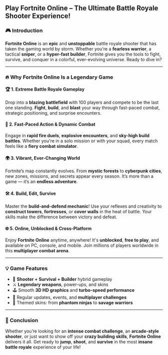 ## **Play Fortnite Online – The Ultimate Battle Royale Shooter Experience!**

### 🎮 **Introduction**

**Fortnite Online** is an **epic** and **unstoppable** battle royale shooter that has taken the gaming world by storm. Whether you're a **fearless warrior**, a tactical **sniper**, or a **hyper-fast builder**, Fortnite gives you the tools to fight, survive, and conquer in a colorful, ever-evolving universe. Ready to dive in?

---

### 🔥 **Why Fortnite Online Is a Legendary Game**

#### 🏆 **1. Extreme Battle Royale Gameplay**

Drop into a **blazing battlefield** with 100 players and compete to be the last one standing. **Fight**, **build**, and **blast** your way through fast-paced combat, strategic positioning, and surprise encounters.

#### 🚀 **2. Fast-Paced Action & Dynamic Combat**

Engage in **rapid fire duels**, **explosive encounters**, and **sky-high build battles**. Whether you're in a solo mission or with your squad, every match feels like a **fiery combat simulator**.

#### 🌍 **3. Vibrant, Ever-Changing World**

Fortnite’s map constantly evolves. From **mystic forests** to **cyberpunk cities**, new zones, missions, and secrets appear every season. It’s more than a game — it’s an **endless adventure**.

#### 🛠️ **4. Build, Edit, Survive**

Master the **build-and-defend mechanic**! Use your reflexes and creativity to **construct towers**, **fortresses**, or **cover walls** in the heat of battle. Your skills make the difference between victory and defeat.

#### 🌐 **5. Online, Unblocked & Cross-Platform**

Enjoy **Fortnite Online** anytime, anywhere! It's **unblocked**, **free to play**, and available on PC, console, and mobile. Join millions of players worldwide in this **multiplayer combat arena**.

---

### 💡 **Game Features**

* 🎯 **Shooter + Survival + Builder** hybrid gameplay
* ⚔️ **Legendary weapons**, power-ups, and skins
* 🕹️ Smooth **3D HD graphics** and **turbo-speed performance**
* 👥 Regular updates, events, and **multiplayer challenges**
* 👻 Themed skins: from **phantom ninjas** to **savage warriors**

---

### 📌 **Conclusion**

Whether you’re looking for an **intense combat challenge**, an **arcade-style shooter**, or just want to show off your **crazy building skills**, **Fortnite Online** delivers it all. Get ready to **jump**, **shoot**, and **survive** in the most **insane battle royale** experience of your life!
